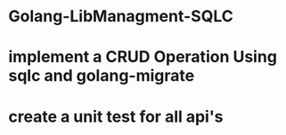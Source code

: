 # Golang-LibManagment-SQLC

# implement a CRUD Operation Using sqlc and golang-migrate
# create a unit test for all api's

